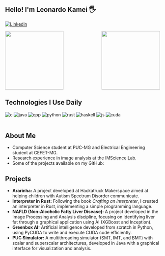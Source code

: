 ## Hello! I'm Leonardo Kamei 🖐️

[![Linkedin](https://img.shields.io/badge/LinkedIn-0077B5?style=for-the-badge&logo=linkedin&logoColor=white)](https://www.linkedin.com/in/leokamei/)

<div align="center" style="display: flex; justify-content: space-between;">

  <a href="https://github.com/kameczera">
    <img height="190em" src="https://github-readme-stats.vercel.app/api?username=kameczera&show_icons=true&theme=dracula&count_private=true"/>
  </a>
  <a href="https://github.com/kameczera">
    <img height="190em" src="https://github-readme-stats.vercel.app/api/top-langs/?username=kameczera&layout=compact&langs_count=12&theme=omni"/>
  </a>
 
</div>

## Technologies I Use Daily

<div style="display: inline_block">
  <img align="center" alt="c" src="https://img.shields.io/badge/C-00599C?style=for-the-badge&logo=c&logoColor=white" />
  <img align="center" alt="java" src="https://img.shields.io/badge/Java-ED8B00?style=for-the-badge&logo=openjdk&logoColor=white" />
  <img align="center" alt="cpp" src="https://img.shields.io/badge/C%2B%2B-00599C?style=for-the-badge&logo=c%2B%2B&logoColor=white" />
  <img align="center" alt="python" src="https://img.shields.io/badge/Python-14354C?style=for-the-badge&logo=python&logoColor=white" />
  <img align="center" alt="rust" src="https://img.shields.io/badge/Rust-000000?style=for-the-badge&logo=rust&logoColor=white" />
  <img align="center" alt="haskell" src="https://img.shields.io/badge/Haskell-5e5086?style=for-the-badge&logo=haskell&logoColor=white" />
  <img align="center" alt="js" src="https://img.shields.io/badge/JavaScript-ffcd00?style=for-the-badge&logo=javascript&logoColor=white" />
  <img align="center" alt="cuda" src="https://img.shields.io/badge/CUDA-76B900?style=for-the-badge&logo=nvidia&logoColor=white" />
</div><br/>


## About Me

- Computer Science student at PUC-MG and Electrical Engineering student at CEFET-MG.
- Research experience in image analysis at the IMScience Lab.
- Some of the projects available on my GitHub:

## Projects

- **Ararinha:** A project developed at Hackatruck Makerspace aimed at helping children with Autism Spectrum Disorder communicate.
- **Interpreter in Rust:** Following the book *Crafting an Interpreter*, I created an interpreter in Rust, implementing a simple programming language.
- **NAFLD (Non-Alcoholic Fatty Liver Disease):** A project developed in the Image Processing and Analysis discipline, focusing on identifying liver fat through a graphical application using AI (XGBoost and Inception).
- **Greenbox AI:** Artificial intelligence developed from scratch in Python, using PyCUDA to write and execute CUDA code efficiently.
- **PUC Simulator:** A multithreading simulator (SMT, IMT, and BMT) with scalar and superscalar architectures, developed in Java with a graphical interface for visualization and analysis.
